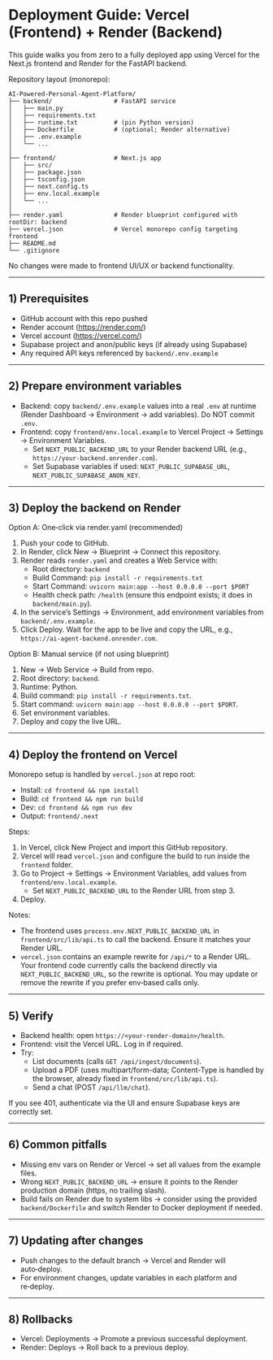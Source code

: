 # Deployment Guide: Vercel (Frontend) + Render (Backend)

This guide walks you from zero to a fully deployed app using Vercel for the Next.js frontend and Render for the FastAPI backend.

Repository layout (monorepo):

```
AI-Powered-Personal-Agent-Platform/
├── backend/                 # FastAPI service
│   ├── main.py
│   ├── requirements.txt
│   ├── runtime.txt          # (pin Python version)
│   ├── Dockerfile           # (optional; Render alternative)
│   ├── .env.example
│   └── ...
│
├── frontend/                # Next.js app
│   ├── src/
│   ├── package.json
│   ├── tsconfig.json
│   ├── next.config.ts
│   ├── env.local.example
│   └── ...
│
├── render.yaml              # Render blueprint configured with rootDir: backend
├── vercel.json              # Vercel monorepo config targeting frontend
├── README.md
└── .gitignore
```

No changes were made to frontend UI/UX or backend functionality.

---

## 1) Prerequisites

- GitHub account with this repo pushed
- Render account (https://render.com/)
- Vercel account (https://vercel.com/)
- Supabase project and anon/public keys (if already using Supabase)
- Any required API keys referenced by `backend/.env.example`

---

## 2) Prepare environment variables

- Backend: copy `backend/.env.example` values into a real `.env` at runtime (Render Dashboard → Environment → add variables). Do NOT commit `.env`.
- Frontend: copy `frontend/env.local.example` to Vercel Project → Settings → Environment Variables.
  - Set `NEXT_PUBLIC_BACKEND_URL` to your Render backend URL (e.g., `https://your-backend.onrender.com`).
  - Set Supabase variables if used: `NEXT_PUBLIC_SUPABASE_URL`, `NEXT_PUBLIC_SUPABASE_ANON_KEY`.

---

## 3) Deploy the backend on Render

Option A: One‑click via render.yaml (recommended)
1. Push your code to GitHub.
2. In Render, click New → Blueprint → Connect this repository.
3. Render reads `render.yaml` and creates a Web Service with:
   - Root directory: `backend`
   - Build Command: `pip install -r requirements.txt`
   - Start Command: `uvicorn main:app --host 0.0.0.0 --port $PORT`
   - Health check path: `/health` (ensure this endpoint exists; it does in `backend/main.py`).
4. In the service’s Settings → Environment, add environment variables from `backend/.env.example`.
5. Click Deploy. Wait for the app to be live and copy the URL, e.g., `https://ai-agent-backend.onrender.com`.

Option B: Manual service (if not using blueprint)
1. New → Web Service → Build from repo.
2. Root directory: `backend`.
3. Runtime: Python.
4. Build command: `pip install -r requirements.txt`.
5. Start command: `uvicorn main:app --host 0.0.0.0 --port $PORT`.
6. Set environment variables.
7. Deploy and copy the live URL.

---

## 4) Deploy the frontend on Vercel

Monorepo setup is handled by `vercel.json` at repo root:
- Install: `cd frontend && npm install`
- Build: `cd frontend && npm run build`
- Dev: `cd frontend && npm run dev`
- Output: `frontend/.next`

Steps:
1. In Vercel, click New Project and import this GitHub repository.
2. Vercel will read `vercel.json` and configure the build to run inside the `frontend` folder.
3. Go to Project → Settings → Environment Variables, add values from `frontend/env.local.example`.
   - Set `NEXT_PUBLIC_BACKEND_URL` to the Render URL from step 3.
4. Deploy.

Notes:
- The frontend uses `process.env.NEXT_PUBLIC_BACKEND_URL` in `frontend/src/lib/api.ts` to call the backend. Ensure it matches your Render URL.
- `vercel.json` contains an example rewrite for `/api/*` to a Render URL. Your frontend code currently calls the backend directly via `NEXT_PUBLIC_BACKEND_URL`, so the rewrite is optional. You may update or remove the rewrite if you prefer env‑based calls only.

---

## 5) Verify

- Backend health: open `https://<your-render-domain>/health`.
- Frontend: visit the Vercel URL. Log in if required.
- Try:
  - List documents (calls `GET /api/ingest/documents`).
  - Upload a PDF (uses multipart/form-data; Content-Type is handled by the browser, already fixed in `frontend/src/lib/api.ts`).
  - Send a chat (POST `/api/llm/chat`).

If you see 401, authenticate via the UI and ensure Supabase keys are correctly set.

---

## 6) Common pitfalls

- Missing env vars on Render or Vercel → set all values from the example files.
- Wrong `NEXT_PUBLIC_BACKEND_URL` → ensure it points to the Render production domain (https, no trailing slash).
- Build fails on Render due to system libs → consider using the provided `backend/Dockerfile` and switch Render to Docker deployment if needed.

---

## 7) Updating after changes

- Push changes to the default branch → Vercel and Render will auto‑deploy.
- For environment changes, update variables in each platform and re‑deploy.

---

## 8) Rollbacks

- Vercel: Deployments → Promote a previous successful deployment.
- Render: Deploys → Roll back to a previous deploy.
